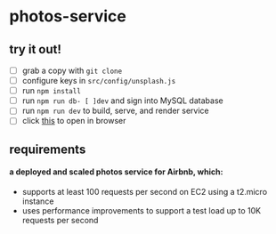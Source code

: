 # photos-service

## try it out!

- [ ] grab a copy with `git clone`
- [ ] configure keys in `src/config/unsplash.js`
- [ ] run `npm install`
- [ ] run `npm run db- [ ]dev` and sign into MySQL database
- [ ] run `npm run dev` to build, serve, and render service
- [ ] click [this](http://localhost:3000/) to open in browser

## requirements

#### a deployed and scaled photos service for Airbnb, which:

- supports at least 100 requests per second on EC2 using a t2.micro instance
- uses performance improvements to support a test load up to 10K requests per second
